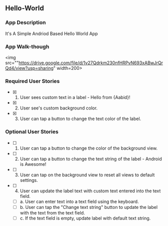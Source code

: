 ## Hello-World

### App Description
It's A Simple Andriod Based Hello World App

### App Walk-though
<img src=""https://drive.google.com/file/d/1v27Qdrkm230nfHRPvN693xABwJrQrQd4/view?usp=sharing" width=200><br>

### Required User Stories
- [x] 1. User sees custom text in a label - Hello from {Aabid}!
- [x] 2. User see's custom background color.
- [x] 3. User can tap a button to change the text color of the label.

### Optional User Stories
- [ ] 1. User can tap a button to change the color of the background view.  
- [ ] 2. User can tap a button to change the text string of the label - Android is Awesome!  
- [ ] 3. User can tap on the background view to reset all views to default settings.  
- [ ] 4. User can update the label text with custom text entered into the text field.  
   - [ ] a. User can enter text into a text field using the keyboard.  
   - [ ] b. User can tap the "Change text string" button to update the label with the text from the text field.  
   - [ ] c. If the text field is empty, update label with default text string.  
